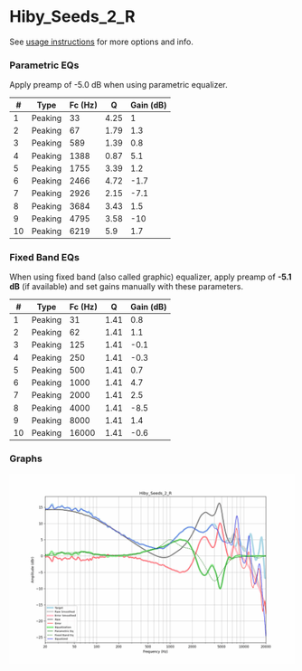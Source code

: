 # Hiby_Seeds_2_R
See [usage instructions](https://github.com/jaakkopasanen/AutoEq#usage) for more options and info.

### Parametric EQs
Apply preamp of -5.0 dB when using parametric equalizer.

|   # | Type    |   Fc (Hz) |    Q |   Gain (dB) |
|-----|---------|-----------|------|-------------|
|   1 | Peaking |        33 | 4.25 |         1   |
|   2 | Peaking |        67 | 1.79 |         1.3 |
|   3 | Peaking |       589 | 1.39 |         0.8 |
|   4 | Peaking |      1388 | 0.87 |         5.1 |
|   5 | Peaking |      1755 | 3.39 |         1.2 |
|   6 | Peaking |      2466 | 4.72 |        -1.7 |
|   7 | Peaking |      2926 | 2.15 |        -7.1 |
|   8 | Peaking |      3684 | 3.43 |         1.5 |
|   9 | Peaking |      4795 | 3.58 |       -10   |
|  10 | Peaking |      6219 | 5.9  |         1.7 |

### Fixed Band EQs
When using fixed band (also called graphic) equalizer, apply preamp of **-5.1 dB** (if available) and set gains manually with these parameters.

|   # | Type    |   Fc (Hz) |    Q |   Gain (dB) |
|-----|---------|-----------|------|-------------|
|   1 | Peaking |        31 | 1.41 |         0.8 |
|   2 | Peaking |        62 | 1.41 |         1.1 |
|   3 | Peaking |       125 | 1.41 |        -0.1 |
|   4 | Peaking |       250 | 1.41 |        -0.3 |
|   5 | Peaking |       500 | 1.41 |         0.7 |
|   6 | Peaking |      1000 | 1.41 |         4.7 |
|   7 | Peaking |      2000 | 1.41 |         2.5 |
|   8 | Peaking |      4000 | 1.41 |        -8.5 |
|   9 | Peaking |      8000 | 1.41 |         1.4 |
|  10 | Peaking |     16000 | 1.41 |        -0.6 |

### Graphs
![](./Hiby_Seeds_2_R.png)
